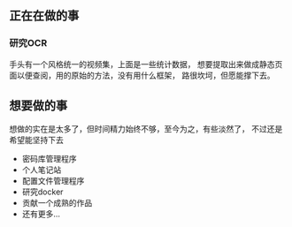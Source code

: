 ## 正在在做的事
### 研究OCR
手头有一个风格统一的视频集，上面是一些统计数据，
想要提取出来做成静态页面以便查阅，用的原始的方法，没有用什么框架，
路很坎坷，但愿能撑下去。

## 想要做的事
想做的实在是太多了，但时间精力始终不够，至今为之，有些淡然了，
不过还是希望能坚持下去
- 密码库管理程序
- 个人笔记站
- 配置文件管理程序
- 研究docker
- 贡献一个成熟的作品
- 还有更多...


